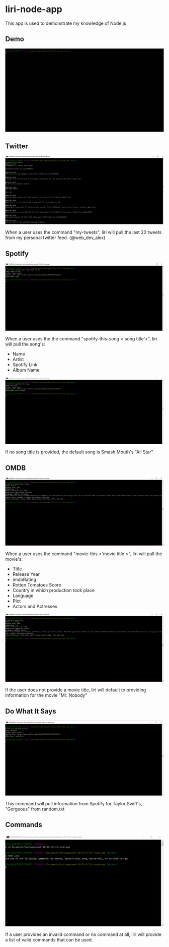 # liri-node-app
This app is used to demonstrate my knowledge of Node.js

## Demo

![demo](images/liri.gif)

## Twitter

![my-tweets](images/my-tweets.PNG)

When a user uses the command "my-tweets", liri will pull the last 20 tweets from my personal twitter feed. (@web_dev_alex)

## Spotify

![spotify-this](images/spotify-this.PNG)

When a user uses the the command "spotify-this-song <'song title'>", liri will pull the song's:
* Name
* Artist
* Spotify Link
* Album Name

![spotify-default](images/spotify-default.PNG)

If no song title is provided, the default song is Smash Mouth's "All Star"

## OMDB

![movie-this](images/movie-this.PNG)


When a user uses the command "movie-this <'movie title'>", liri will pull the movie's:
* Title
* Release Year
* imdbRating
* Rotten Tomatoes Score
* Country in which production took place
* Language
* Plot
* Actors and Actresses

![movie-default](images/movie-default.PNG)

If the user does not provide a movie title, liri will default to providing information for the movie "Mr. Nobody"

## Do What It Says

![do-what-it-says](images/do-what-it-says.PNG)

This command will pull information from Spotify for Taylor Swift's, "Gorgeous" from random.txt

## Commands

![commands](images/commands.PNG)


If a user provides an invalid command or no command at all, liri will provide a list of valid commands that can be used. 
